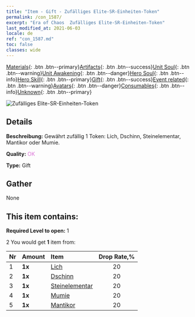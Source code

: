 ```yaml
---
title: "Item - Gift - Zufälliges Elite-SR-Einheiten-Token"
permalink: /con_1587/
excerpt: "Era of Chaos  Zufälliges Elite-SR-Einheiten-Token"
last_modified_at: 2021-06-03
locale: de
ref: "con_1587.md"
toc: false
classes: wide
---
```

 [Materials](/ItemsDE/){: .btn .btn--primary}[Artifacts](/ItemsDE/Artifacts/){: .btn .btn--success}[Unit Soul](/ItemsDE/UnitSoul/){: .btn .btn--warning}[Unit Awakening](/ItemsDE/UnitAwakening/){: .btn .btn--danger}[Hero Soul](/ItemsDE/HeroSoul/){: .btn .btn--info}[Hero Skill](/ItemsDE/HeroSkill/){: .btn .btn--primary}[Gift](/ItemsDE/Gift/){: .btn .btn--success}[Event related](/ItemsDE/Events/){: .btn .btn--warning}[Avatars](/ItemsDE/Avatars/){: .btn .btn--danger}[Consumables](/ItemsDE/Consumables/){: .btn .btn--info}[Unknown](/ItemsDE/Unknown/){: .btn .btn--primary}

 ![Zufälliges Elite-SR-Einheiten-Token](/images/t/i_907182.png)

## Details
 **Beschreibung:** Gewährt zufällig 1 Token: Lich, Dschinn, Steinelementar, Mantikor oder Mumie.

 **Quality:** <span style="color: #DA70D6">OK</span>

 **Type:** Gift

## Gather

  None

## This item contains:

 **Required Level to open:** 1

 2 You would get **1** item  from:

  | Nr | Amount |     Item    | Drop Rate,% |
  |:---|:-------|:------------|:---------:|
  | 1 |  **1x** | [Lich](/ItemsDE/unt_212/) | 20 | 
  | 2 |  **1x** | [Dschinn](/ItemsDE/unt_239/) | 20 | 
  | 3 |  **1x** | [Steinelementar](/ItemsDE/unt_266/) | 20 | 
  | 4 |  **1x** | [Mumie](/ItemsDE/unt_215/) | 20 | 
  | 5 |  **1x** | [Mantikor](/ItemsDE/unt_249/) | 20 | 
